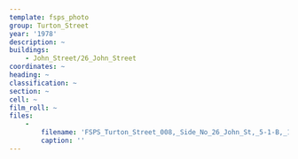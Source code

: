 ```yaml
---
template: fsps_photo
group: Turton_Street
year: '1978'
description: ~
buildings:
    - John_Street/26_John_Street
coordinates: ~
heading: ~
classification: ~
section: ~
cell: ~
film_roll: ~
files:
    -
        filename: 'FSPS_Turton_Street_008,_Side_No_26_John_St,_5-1-B,_1978-80.png'
        caption: ''
---
```

